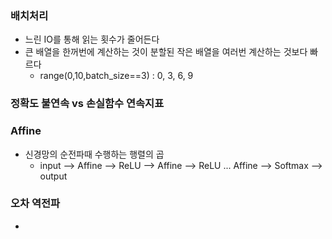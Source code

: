 ### 배치처리
- 느린 IO를 통해 읽는 횟수가 줄어든다  
- 큰 배열을 한꺼번에 계산하는 것이 분할된 작은 배열을 여러번 계산하는 것보다 빠르다   
  - range(0,10,batch_size==3) : 0, 3, 6, 9  
### 정확도 불연속 vs 손실함수 연속지표  
### Affine  
- 신경망의 순전파때 수행하는 행렬의 곱  
  - input --> Affine --> ReLU --> Affine --> ReLU  ...  Affine --> Softmax --> output  
### 오차 역전파
- 
